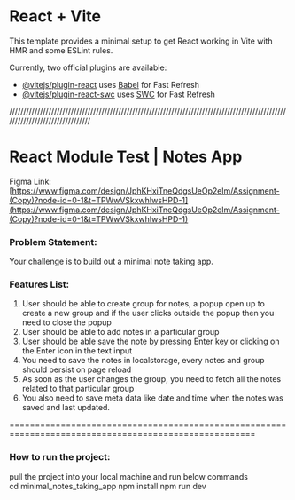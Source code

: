# React + Vite

This template provides a minimal setup to get React working in Vite with HMR and some ESLint rules.

Currently, two official plugins are available:

- [@vitejs/plugin-react](https://github.com/vitejs/vite-plugin-react/blob/main/packages/plugin-react/README.md) uses [Babel](https://babeljs.io/) for Fast Refresh
- [@vitejs/plugin-react-swc](https://github.com/vitejs/vite-plugin-react-swc) uses [SWC](https://swc.rs/) for Fast Refresh

////////////////////////////////////////////////////////////////////////////////////////////////////////////////////////////////

# React Module Test | Notes App

Figma Link: [https://www.figma.com/design/JphKHxiTneQdgsUeOp2elm/Assignment-(Copy)?node-id=0-1&t=TPWwVSkxwhIwsHPD-1](https://www.figma.com/design/JphKHxiTneQdgsUeOp2elm/Assignment-(Copy)?node-id=0-1&t=TPWwVSkxwhIwsHPD-1)

### Problem Statement:

Your challenge is to build out a minimal note taking app.

### Features List:

1. User should be able to create group for notes, a popup open up to create a new group and if the user clicks outside the popup then you need to close the popup
2. User should be able to add notes in a particular group
3. User should be able save the note by pressing Enter key or clicking on the Enter icon in the text input
4. You need to save the notes in localstorage, every notes and group should persist on page reload
5. As soon as the user changes the group, you need to fetch all the notes related to that particular group
6. You also need to save meta data like date and time when the notes was saved and last updated.

======================================================================================================

### How to run the project: 

  pull the project into your local machine and run below commands  
  cd minimal_notes_taking_app
  npm install
  npm run dev